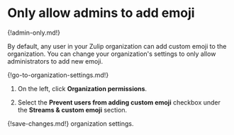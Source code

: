 # Only allow admins to add emoji

{!admin-only.md!}

By default, any user in your Zulip organization can add custom emoji to the
organization. You can change your organization's settings to only allow
administrators to add new emoji.

{!go-to-organization-settings.md!}

1. On the left, click **Organization permissions**.

2. Select the **Prevent users from adding custom emoji** checkbox under the
**Streams & custom emoji** section.

{!save-changes.md!} organization settings.
